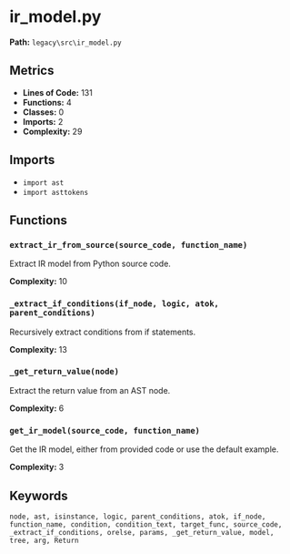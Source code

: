 # ir_model.py

**Path:** `legacy\src\ir_model.py`

## Metrics

- **Lines of Code:** 131
- **Functions:** 4
- **Classes:** 0
- **Imports:** 2
- **Complexity:** 29

## Imports

- `import ast`
- `import asttokens`

## Functions

### `extract_ir_from_source(source_code, function_name)`

Extract IR model from Python source code.

**Complexity:** 10

### `_extract_if_conditions(if_node, logic, atok, parent_conditions)`

Recursively extract conditions from if statements.

**Complexity:** 13

### `_get_return_value(node)`

Extract the return value from an AST node.

**Complexity:** 6

### `get_ir_model(source_code, function_name)`

Get the IR model, either from provided code or use the default example.

**Complexity:** 3

## Keywords

`node, ast, isinstance, logic, parent_conditions, atok, if_node, function_name, condition, condition_text, target_func, source_code, _extract_if_conditions, orelse, params, _get_return_value, model, tree, arg, Return`

